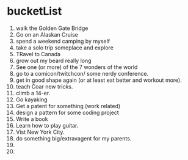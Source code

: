 # bucketList

1. walk the Golden Gate Bridge
2. Go on an Alaskan Cruise
3. spend a weekend camping by myself
4. take a solo trip someplace and explore
5. TRavel to Canada 
6. grow out my beard really long
7. See one (or more) of the 7 wonders of the world
8. go to a comicon/twitchcon/ some nerdy conference. 
9. get in good shape again (or at least eat better and workout more).
10. teach Coar new tricks. 
11. climb a 14-er. 
12. Go kayaking
13. Get a patent for something (work related)
14. design a pattern for some coding project
15. Write a book
16. Learn how to play guitar.
17. Vist New York City. 
18. do something big/extravagent for my parents. 
19. 
20.


